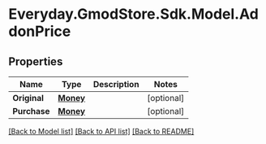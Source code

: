# Everyday.GmodStore.Sdk.Model.AddonPrice
## Properties

Name | Type | Description | Notes
------------ | ------------- | ------------- | -------------
**Original** | [**Money**](Money.md) |  | [optional] 
**Purchase** | [**Money**](Money.md) |  | [optional] 

[[Back to Model list]](../README.md#documentation-for-models) [[Back to API list]](../README.md#documentation-for-api-endpoints) [[Back to README]](../README.md)

